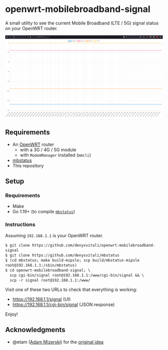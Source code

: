 # openwrt-mobilebroadband-signal

A small utility to see the current Mobile Broadband (LTE / 5G) signal status on your OpenWRT router.

![Example UI](./docs/img.png)

## Requirements

- An [OpenWRT](https://openwrt.org/) router
  - with a 3G / 4G / 5G module
  - with `ModemManager` installed (`mmcli`)
- [mbstatus](https://github.com/denysvitali/mbstatus)
- This repository

## Setup

### Requirements


- Make
- Go 1.19+ (to compile [`mbstatus`](https://github.com/denysvitali/mbstatus))

### Instructions

Assuming `192.168.1.1` is your OpenWRT router.

```
$ git clone https://github.com/denysvitali/openwrt-mobilebroadband-signal
$ git clone https://github.com/denysvitali/mbstatus
$ (cd mbstatus; make build-mipsle; scp build/mbstatus-mipsle root@192.168.1.1:/sbin/mbstatus)
$ cd openwrt-mobilebroadband-signal; \
  scp cgi-bin/signal root@192.168.1.1:/www/cgi-bin/signal && \
  scp -r signal root@192.168.1.1:/www/
```

Visit one of these two URLs to check that everything is working:
- https://192.168.1.1/signal (UI)
- https://192.168.1.1/cgi-bin/signal (JSON response)

Enjoy!

## Acknowledgments

- @etam ([Adam Mizerski](https://etam-software.eu/)) for the [original idea](https://gitlab.com/etam/uqmi_signal)